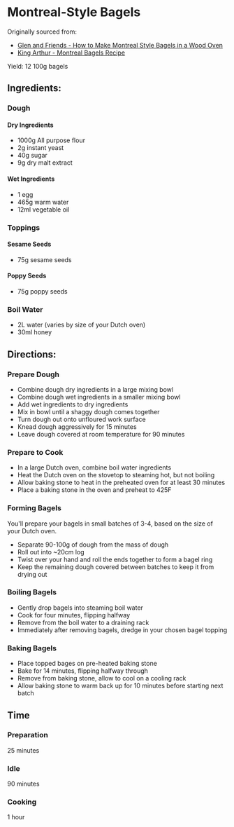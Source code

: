 # Montreal-Style Bagels

Originally sourced from:
- [Glen and Friends - How to Make Montreal Style Bagels in a Wood Oven](https://www.youtube.com/watch?v=IYv-D5b7EkY)
- [King Arthur - Montreal Bagels Recipe](https://www.kingarthurbaking.com/recipes/montreal-bagels-recipe)

Yield: 12 100g bagels

## Ingredients:

### Dough

#### Dry Ingredients

- 1000g All purpose flour
- 2g instant yeast
- 40g sugar
- 9g dry malt extract

#### Wet Ingredients

- 1 egg
- 465g warm water
- 12ml vegetable oil

### Toppings

#### Sesame Seeds

- 75g sesame seeds

#### Poppy Seeds

- 75g poppy seeds

### Boil Water

- 2L water (varies by size of your Dutch oven)
- 30ml honey

## Directions:

### Prepare Dough

- Combine dough dry ingredients in a large mixing bowl
- Combine dough wet ingredients in a smaller mixing bowl
- Add wet ingredients to dry ingredients
- Mix in bowl until a shaggy dough comes together
- Turn dough out onto unfloured work surface
- Knead dough aggressively for 15 minutes
- Leave dough covered at room temperature for 90 minutes

### Prepare to Cook

- In a large Dutch oven, combine boil water ingredients
- Heat the Dutch oven on the stovetop to steaming hot, but not boiling
- Allow baking stone to heat in the preheated oven for at least 30 minutes
- Place a baking stone in the oven and preheat to 425F

### Forming Bagels

You'll prepare your bagels in small batches of 3-4, based on the size of your Dutch oven.

- Separate 90-100g of dough from the mass of dough
- Roll out into ~20cm log
- Twist over your hand and roll the ends together to form a bagel ring
- Keep the remaining dough covered between batches to keep it from drying out

### Boiling Bagels

- Gently drop bagels into steaming boil water
- Cook for four minutes, flipping halfway
- Remove from the boil water to a draining rack
- Immediately after removing bagels, dredge in your chosen bagel topping

### Baking Bagels

- Place topped bages on pre-heated baking stone
- Bake for 14 minutes, flipping halfway through
- Remove from baking stone, allow to cool on a cooling rack
- Allow baking stone to warm back up for 10 minutes before starting next batch

## Time

### Preparation

25 minutes

### Idle

90 minutes

### Cooking

1 hour
